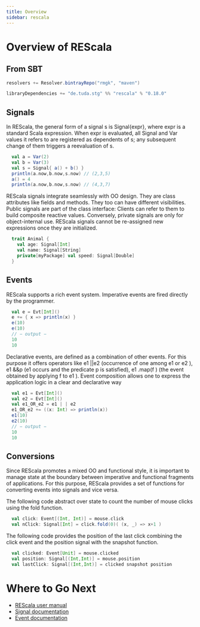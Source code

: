 ```yaml
---
title: Overview
sidebar: rescala
---
```

# Overview of REScala

## From SBT

```scala
resolvers += Resolver.bintrayRepo("rmgk", "maven")

libraryDependencies += "de.tuda.stg" %% "rescala" % "0.18.0"
```

## Signals

In REScala, the general form of a signal s is
Signal{expr}, where expr is a standard Scala
expression. When expr is evaluated, all Signal and Var
values it refers to are registered as dependents of s; any
subsequent change of them triggers a reevaluation of s.

```scala
  val a = Var(2)
  val b = Var(3)
  val s = Signal{ a() + b() }
  println(a.now,b.now,s.now) // (2,3,5)
  a() = 4
  println(a.now,b.now,s.now) // (4,3,7)
```
REScala signals integrate seamlessly with OO design. They are
class attributes like fields and methods. They too can have
different visibilities. Public signals are part of the class
interface: Clients can refer to them to build composite
reactive values. Conversely, private signals are only for
object-internal use.  REScala signals cannot be re-assigned
new expressions once they are initialized.


```scala
  trait Animal {
    val age: Signal[Int]
    val name: Signal[String]
    private[myPackage] val speed: Signal[Double]
  }
```

## Events
REScala supports a rich event system. Imperative events
are fired directly by the programmer.

```scala
  val e = Evt[Int]()
  e += { x => println(x) }
  e(10)
  e(10)
  // − output −
  10
  10
```

Declarative events, are defined as a combination of other
events. For this purpose it offers operators like e1 ||e2
(occurrence of one among e1 or e2 ), e1 &&p (e1 occurs and
the predicate p is satisfied), e1 .map(f ) (the event
obtained by applying f to e1 ). Event composition allows
one to express the application logic in a clear and
declarative way

```scala
  val e1 = Evt[Int]()
  val e2 = Evt[Int]()
  val e1_OR_e2 = e1 | | e2
  e1_OR_e2 += ((x: Int) => println(x))
  e1(10)
  e2(10)
  // − output −
  10
  10
```

## Conversions

Since REScala promotes a mixed OO and functional style,
it is important to manage state at the boundary between
imperative and functional fragments of applications. For
this purpose, REScala provides a set of functions for
converting events into signals and vice versa.

The following code abstract over state to count the number
of mouse clicks using the fold function.

```scala
  val click: Event[(Int, Int)] = mouse.click
  val nClick: Signal[Int] = click.fold(0)( (x, _) => x+1 )
```

The following code provides the position of the last click
combining the click event and the position signal with the
snapshot function.

```scala
  val clicked: Event[Unit] = mouse.clicked
  val position: Signal[(Int,Int)] = mouse.position
  val lastClick: Signal[(Int,Int)] = clicked snapshot position
```

# Where to Go Next

* [REScala user manual](/manual)
* [Signal documentation](/scaladoc/#rescala.reactives.Signal)
* [Event documentation](/scaladoc/#rescala.reactives.Event)
